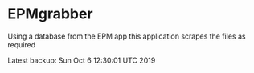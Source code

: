 # EPMgrabber
Using a database from the EPM app this application scrapes the files as required


Latest backup: Sun Oct 6 12:30:01 UTC 2019
